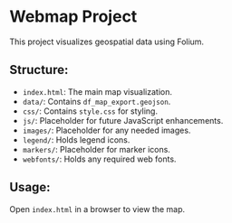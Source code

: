 
# Webmap Project

This project visualizes geospatial data using Folium.

## Structure:
- `index.html`: The main map visualization.
- `data/`: Contains `df_map_export.geojson`.
- `css/`: Contains `style.css` for styling.
- `js/`: Placeholder for future JavaScript enhancements.
- `images/`: Placeholder for any needed images.
- `legend/`: Holds legend icons.
- `markers/`: Placeholder for marker icons.
- `webfonts/`: Holds any required web fonts.

## Usage:
Open `index.html` in a browser to view the map.
